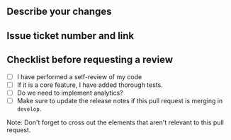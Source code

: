 ## Describe your changes

## Issue ticket number and link

## Checklist before requesting a review
- [ ] I have performed a self-review of my code
- [ ] If it is a core feature, I have added thorough tests.
- [ ] Do we need to implement analytics?
- [ ] Make sure to update the release notes if this pull request is merging in `develop`.

Note: Don't forget to cross out the elements that aren't relevant to this pull request.
